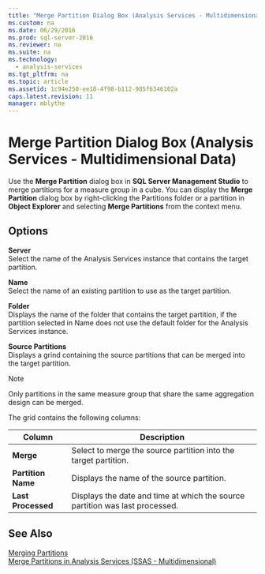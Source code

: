 ```yaml
---
title: "Merge Partition Dialog Box (Analysis Services - Multidimensional Data)"
ms.custom: na
ms.date: 06/29/2016
ms.prod: sql-server-2016
ms.reviewer: na
ms.suite: na
ms.technology: 
  - analysis-services
ms.tgt_pltfrm: na
ms.topic: article
ms.assetid: 1c94e250-ee18-4f98-b112-985f6346102a
caps.latest.revision: 11
manager: mblythe
---
```

# Merge Partition Dialog Box (Analysis Services - Multidimensional Data)
Use the **Merge Partition** dialog box in **SQL Server Management Studio** to merge partitions for a measure group in a cube. You can display the **Merge Partition** dialog box by right-clicking the Partitions folder or a partition in **Object Explorer** and selecting **Merge Partitions** from the context menu.  
  
## Options  
 **Server**  
 Select the name of the Analysis Services instance that contains the target partition.  
  
 **Name**  
 Select the name of an existing partition to use as the target partition.  
  
 **Folder**  
 Displays the name of the folder that contains the target partition, if the partition selected in Name does not use the default folder for the Analysis Services instance.  
  
 **Source Partitions**  
 Displays a grind containing the source partitions that can be merged into the target partition.  
  
> [!NOTE]  
>  Only partitions in the same measure group that share the same aggregation design can be merged.  
  
 The grid contains the following columns:  
  
|Column|Description|  
|------------|-----------------|  
|**Merge**|Select to merge the source partition into the target partition.|  
|**Partition Name**|Displays the name of the source partition.|  
|**Last Processed**|Displays the date and time at which the source partition was last processed.|  
  
## See Also  
 [Merging Partitions](assetId:///cd10ad00-468c-4d49-9f8d-873494d04b4f)   
 [Merge Partitions in Analysis Services (SSAS - Multidimensional)](../../Topics/TopicNameNotContainA/Merge-Partitions-in-Analysis-Services--SSAS---Multidimensional-.md)